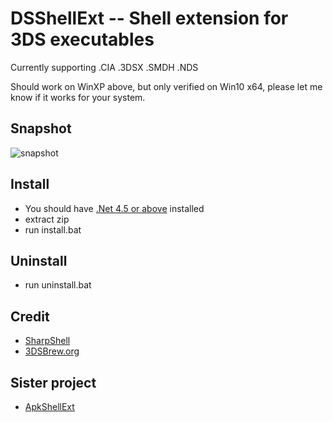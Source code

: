 # DSShellExt -- Shell extension for 3DS executables

Currently supporting .CIA .3DSX .SMDH .NDS

Should work on WinXP above, but only verified on Win10 x64, 
please let me know if it works for your system.

## Snapshot
![snapshot](https://github.com/kkguo/DSShellExt/blob/master/DSShellExt/Resources/snapshot.jpg?raw=true)

## Install
* You should have [.Net 4.5 or above](http://www.microsoft.com/en-US/download/details.aspx?id=48130) installed
* extract zip
* run install.bat

## Uninstall
* run uninstall.bat

## Credit
 * [SharpShell](https://github.com/dwmkerr/sharpshell)
 * [3DSBrew.org](https://www.3dbrew.org)
 
 ## Sister project
 * [ApkShellExt](https://github.com/kkguo/apkshellext)
